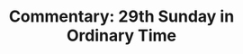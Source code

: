 ---
title: "Commentary: 29th Sunday in Ordinary Time"
layout: reader
description: "Theme: The God of history"
feature_image: posts/commentary-ordinary-time.jpg
category: commentary
published: true
---